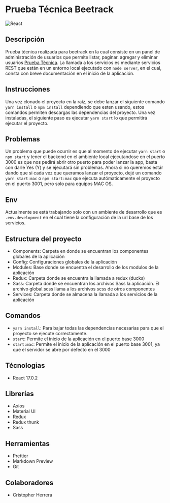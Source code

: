 # Prueba Técnica Beetrack

![React](https://res.cloudinary.com/practicaldev/image/fetch/s--fced_LNQ--/c_imagga_scale,f_auto,fl_progressive,h_420,q_auto,w_1000/https://dev-to-uploads.s3.amazonaws.com/i/1zg83mt0lo13dfmff1cr.png)

## Descripción

Prueba técnica realizada para beetrack en la cual consiste en un panel de administración de usuarios que permite listar, paginar. agregar y eliminar usuarios [Prueba Técnica](https://github.com/Beetrack/frontend-test). La llamada a los servicios es mediante servicios REST que están en un entorno local ejecutado con `node server`, en el cual, consta con breve documentación en el inicio de la aplicación.

## Instrucciones

Una vez clonado el proyecto en la raíz, se debe lanzar el siguiente comando `yarn install` o `npm install` dependiendo que esten usando, estos comandos permiten descargas las dependencias del proyecto. Una vez instaladas, el siguiente paso es ejecutar `yarn start` lo que permitirá ejecutar el proyecto.

## Problemas

Un problema que puede ocurrir es que al momento de ejecutar `yarn start` o `npm start` y tener el backend en el ambiente local ejecutandose en el puerto 3000 es que nos pedirá abrir otro puerto para poder lanzar la app, basta con darle Yes (Y) y se ejecutará sin problemas. Ahora si no queremos estár dando que si cada vez que queramos lanzar el proyecto, dejé un comando `yarn start:mac` o `npm start:mac` que ejecuta autómaticamente el proyecto en el puerto 3001, pero solo para equipos MAC OS.

## Env

Actualmente se está trabajando solo con un ambiente de desarrollo que es `.env.development` en el cual tiene la configuración de la url base de los servicios.

## Estructura del proyecto

- Components: Carpeta en donde se encuentran los componentes globales de la aplicación
- Config: Configuraciones globales de la aplicación
- Modules: Base donde se encuentra el desarrollo de los modulos de la aplicación
- Redux: Carpeta donde se encuentra la llamada a redux (ducks)
- Sass: Carpeta donde se encuentran los archivos Sass la aplicación. El archivo global.scss llama a los archivos scss de otros componentes
- Services: Carpeta donde se almacena la llamada a los servicios de la aplicación

## Comandos

- `yarn install`: Para bajar todas las dependencias necesarias para que el proyecto se ejecute correctamente.
- `start`: Permite el inicio de la aplicación en el puerto base 3000
- `start:mac`: Permite el inicio de la aplicación en el puerto base 3001, ya que el servidor se abre por defecto en el 3000

## Técnologias

- React 17.0.2

## Librerías

- Axios
- Material UI
- Redux
- Redux thunk
- Sass

## Herramientas

- Prettier
- Markdown Preview
- Git

## Colaboradores

- Cristopher Herrera
